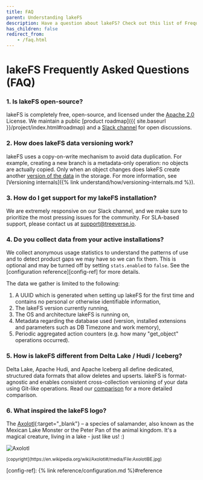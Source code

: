 ```yaml
---
title: FAQ
parent: Understanding lakeFS
description: Have a question about lakeFS? Check out this list of Frequently Asked Questions
has_children: false
redirect_from: 
    - /faq.html
---
```


# lakeFS Frequently Asked Questions (FAQ)

### 1. Is lakeFS open-source?
lakeFS is completely free, open-source, and licensed under the [Apache 2.0](https://www.apache.org/licenses/LICENSE-2.0) License. We maintain a public [product roadmap]({{ site.baseurl }}/project/index.html#roadmap) and a [Slack channel](https://lakefs.io/slack) for open discussions.

### 2. How does lakeFS data versioning work?
lakeFS uses a copy-on-write mechanism to avoid data duplication. For example, creating a new branch is a metadata-only operation: no objects are actually copied. Only when an object changes does lakeFS create another [version of the data](https://lakefs.io/data-versioning/) in the storage. For more information, see [Versioning internals]({% link understand/how/versioning-internals.md %}).

### 3. How do I get support for my lakeFS installation?
We are extremely responsive on our Slack channel, and we make sure to prioritize the most pressing issues for the community. For SLA-based support, please contact us at [support@treeverse.io](mailto:support@treeverse.io).

### 4. Do you collect data from your active installations?
We collect anonymous usage statistics to understand the patterns of use and to detect product gaps we may have so we can fix them. This is optional and may be turned off by setting `stats.enabled` to `false`. See the [configuration reference][config-ref] for more details.


The data we gather is limited to the following:
1. A UUID which is generated when setting up lakeFS for the first time and contains no personal or otherwise identifiable information,
1. The lakeFS version currently running,
1. The OS and architecture lakeFS is running on,
1. Metadata regarding the database used (version, installed extensions and parameters such as DB Timezone and work memory),
1. Periodic aggregated action counters (e.g. how many "get_object" operations occurred).

### 5. How is lakeFS different from Delta Lake / Hudi / Iceberg?
Delta Lake, Apache Hudi, and Apache Iceberg all define dedicated, structured data formats that allow deletes and upserts. lakeFS is format-agnostic and enables consistent cross-collection versioning of your data using Git-like operations. Read our [comparison](https://lakefs.io/hudi-iceberg-and-delta-lake-data-lake-table-formats-compared/) for a more detailed comparison. 

### 6. What inspired the lakeFS logo?
The [Axolotl](https://en.wikipedia.org/wiki/Axolotl){:target="_blank"} – a species of salamander, also known as the Mexican Lake Monster or the Peter Pan of the animal kingdom. It's a magical creature, living in a lake - just like us! :)

![Axolotl](https://upload.wikimedia.org/wikipedia/commons/f/f6/AxolotlBE.jpg)

<small>
    [copyright](https://en.wikipedia.org/wiki/Axolotl#/media/File:AxolotlBE.jpg)
</small>

[config-ref]:  {% link reference/configuration.md %}#reference
